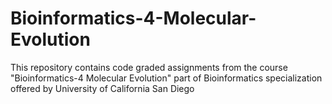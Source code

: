 # Bioinformatics-4-Molecular-Evolution
This repository contains code graded assignments from the course "Bioinformatics-4 Molecular Evolution" part of Bioinformatics specialization offered by University of California San Diego

